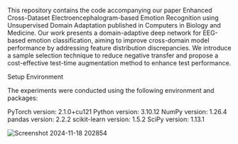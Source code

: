 This repository contains the code accompanying our paper Enhanced Cross-Dataset Electroencephalogram-based Emotion Recognition using Unsupervised Domain Adaptation published in Computers in Biology and Medicine. Our work presents a domain-adaptive deep network for EEG-based emotion classification, aiming to improve cross-domain model performance by addressing feature distribution discrepancies. We introduce a sample selection technique to reduce negative transfer and propose a cost-effective test-time augmentation method to enhance test performance.

Setup Environment

The experiments were conducted using the following environment and packages:

PyTorch version: 2.1.0+cu121
Python version: 3.10.12
NumPy version: 1.26.4
pandas version: 2.2.2
scikit-learn version: 1.5.2
SciPy version: 1.13.1

![Screenshot 2024-11-18 202854](https://github.com/user-attachments/assets/ea3b52c3-44b6-44c5-bd99-5da883e778e8)
